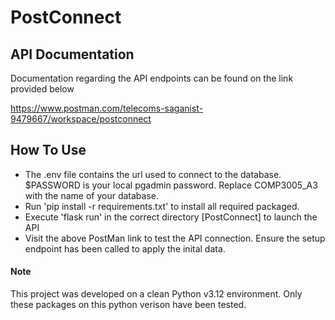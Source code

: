 ﻿# PostConnect

## API Documentation
Documentation regarding the API endpoints can be found on the link provided below

https://www.postman.com/telecoms-saganist-9479667/workspace/postconnect

## How To Use
- The .env file contains the url used to connect to the database. $PASSWORD is your local pgadmin password. Replace COMP3005_A3 with the name of your database.
- Run 'pip install -r requirements.txt' to install all required packaged.
- Execute 'flask run' in the correct directory [PostConnect] to launch the API
- Visit the above PostMan link to test the API connection. Ensure the setup endpoint has been called to apply the inital data.

#### Note
This project was developed on a clean Python v3.12 environment. Only these packages on this python verison have been tested.
